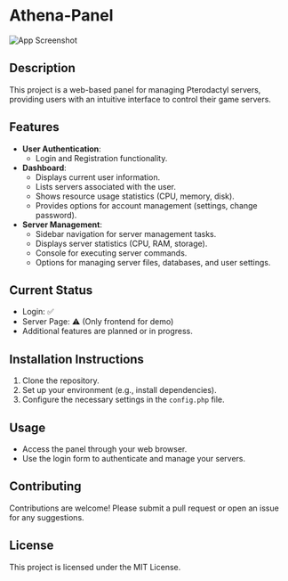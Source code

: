 # Athena-Panel
![App Screenshot](http://clara.devsconnect.de:2000/images/athena-panel.png)
## Description
This project is a web-based panel for managing Pterodactyl servers, providing users with an intuitive interface to control their game servers.

## Features
- **User Authentication**: 
  - Login and Registration functionality.
- **Dashboard**: 
  - Displays current user information.
  - Lists servers associated with the user.
  - Shows resource usage statistics (CPU, memory, disk).
  - Provides options for account management (settings, change password).
- **Server Management**: 
  - Sidebar navigation for server management tasks.
  - Displays server statistics (CPU, RAM, storage).
  - Console for executing server commands.
  - Options for managing server files, databases, and user settings.

## Current Status
- Login: ✅
- Server Page: ⚠️ (Only frontend for demo)
- Additional features are planned or in progress.

## Installation Instructions
1. Clone the repository.
2. Set up your environment (e.g., install dependencies).
3. Configure the necessary settings in the `config.php` file.

## Usage
- Access the panel through your web browser.
- Use the login form to authenticate and manage your servers.

## Contributing
Contributions are welcome! Please submit a pull request or open an issue for any suggestions.

## License
This project is licensed under the MIT License.
